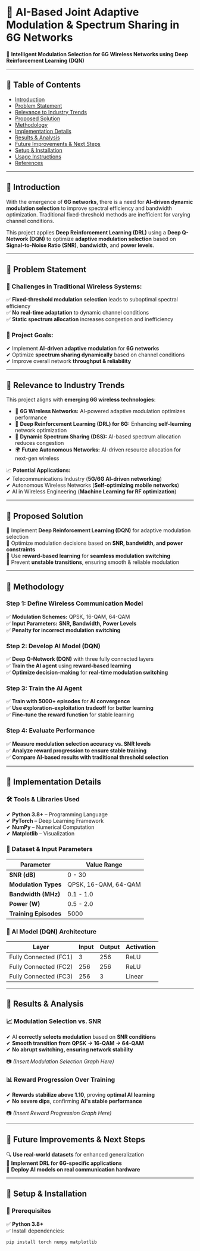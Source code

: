 # 📡 AI-Based Joint Adaptive Modulation & Spectrum Sharing in 6G Networks

🚀 **Intelligent Modulation Selection for 6G Wireless Networks using Deep Reinforcement Learning (DQN)**  

---

## 📌 Table of Contents
- [Introduction](#introduction)
- [Problem Statement](#problem-statement)
- [Relevance to Industry Trends](#relevance-to-industry-trends)
- [Proposed Solution](#proposed-solution)
- [Methodology](#methodology)
- [Implementation Details](#implementation-details)
- [Results & Analysis](#results--analysis)
- [Future Improvements & Next Steps](#future-improvements--next-steps)
- [Setup & Installation](#setup--installation)
- [Usage Instructions](#usage-instructions)
- [References](#references)

---

## 📌 Introduction
With the emergence of **6G networks**, there is a need for **AI-driven dynamic modulation selection** to improve spectral efficiency and bandwidth optimization. Traditional fixed-threshold methods are inefficient for varying channel conditions.

This project applies **Deep Reinforcement Learning (DRL)** using a **Deep Q-Network (DQN)** to optimize **adaptive modulation selection** based on **Signal-to-Noise Ratio (SNR)**, **bandwidth**, and **power levels**.

---

## 📌 Problem Statement
### 🚨 Challenges in Traditional Wireless Systems:
✅ **Fixed-threshold modulation selection** leads to suboptimal spectral efficiency  
✅ **No real-time adaptation** to dynamic channel conditions  
✅ **Static spectrum allocation** increases congestion and inefficiency  

### 🎯 Project Goals:
✔ Implement **AI-driven adaptive modulation** for **6G networks**  
✔ Optimize **spectrum sharing dynamically** based on channel conditions  
✔ Improve overall network **throughput & reliability**  

---

## 📌 Relevance to Industry Trends
This project aligns with **emerging 6G wireless technologies**:
- 📡 **6G Wireless Networks:** AI-powered adaptive modulation optimizes performance  
- 🤖 **Deep Reinforcement Learning (DRL) for 6G:** Enhancing **self-learning** network optimization  
- 📶 **Dynamic Spectrum Sharing (DSS):** AI-based spectrum allocation reduces congestion  
- 🌍 **Future Autonomous Networks:** AI-driven resource allocation for next-gen wireless  

📈 **Potential Applications:**  
✔ Telecommunications Industry (**5G/6G AI-driven networking**)  
✔ Autonomous Wireless Networks (**Self-optimizing mobile networks**)  
✔ AI in Wireless Engineering (**Machine Learning for RF optimization**)  

---

## 📌 Proposed Solution
🔹 Implement **Deep Reinforcement Learning (DQN)** for adaptive modulation selection  
🔹 Optimize modulation decisions based on **SNR, bandwidth, and power constraints**  
🔹 Use **reward-based learning** for **seamless modulation switching**  
🔹 Prevent **unstable transitions**, ensuring smooth & reliable modulation  

---

## 📌 Methodology
### **Step 1: Define Wireless Communication Model**
✅ **Modulation Schemes:** QPSK, 16-QAM, 64-QAM  
✅ **Input Parameters:** **SNR, Bandwidth, Power Levels**  
✅ **Penalty for incorrect modulation switching**  

### **Step 2: Develop AI Model (DQN)**
✅ **Deep Q-Network (DQN)** with three fully connected layers  
✅ **Train the AI agent** using **reward-based learning**  
✅ **Optimize decision-making** for **real-time modulation switching**  

### **Step 3: Train the AI Agent**
✅ **Train with 5000+ episodes** for **AI convergence**  
✅ **Use exploration-exploitation tradeoff** for **better learning**  
✅ **Fine-tune the reward function** for stable learning  

### **Step 4: Evaluate Performance**
✅ **Measure modulation selection accuracy vs. SNR levels**  
✅ **Analyze reward progression to ensure stable training**  
✅ **Compare AI-based results with traditional threshold selection**  

---

## 📌 Implementation Details
### **🛠 Tools & Libraries Used**
✔ **Python 3.8+** – Programming Language  
✔ **PyTorch** – Deep Learning Framework  
✔ **NumPy** – Numerical Computation  
✔ **Matplotlib** – Visualization  

### **📡 Dataset & Input Parameters**
| **Parameter** | **Value Range** |
|--------------|---------------|
| **SNR (dB)** | 0 - 30 |
| **Modulation Types** | QPSK, 16-QAM, 64-QAM |
| **Bandwidth (MHz)** | 0.1 - 1.0 |
| **Power (W)** | 0.5 - 2.0 |
| **Training Episodes** | 5000 |

### **🧠 AI Model (DQN) Architecture**
| **Layer** | **Input** | **Output** | **Activation** |
|-----------|----------|-----------|--------------|
| Fully Connected (FC1) | 3 | 256 | ReLU |
| Fully Connected (FC2) | 256 | 256 | ReLU |
| Fully Connected (FC3) | 256 | 3 | Linear |

---

## 📌 Results & Analysis
### **📈 Modulation Selection vs. SNR**
✔ AI **correctly selects modulation** based on **SNR conditions**  
✔ **Smooth transition from QPSK → 16-QAM → 64-QAM**  
✔ **No abrupt switching, ensuring network stability**  

📷 *(Insert Modulation Selection Graph Here)*  

### **📊 Reward Progression Over Training**
✔ **Rewards stabilize above 1.10**, proving **optimal AI learning**  
✔ **No severe dips**, confirming **AI's stable performance**  

📷 *(Insert Reward Progression Graph Here)*  

---

## 📌 Future Improvements & Next Steps
🔍 **Use real-world datasets** for enhanced generalization  
📡 **Implement DRL for 6G-specific applications**  
🧠 **Deploy AI models on real communication hardware**  

---

## 📌 Setup & Installation
### **🔧 Prerequisites**
✅ **Python 3.8+**  
✅ Install dependencies:
```bash
pip install torch numpy matplotlib
